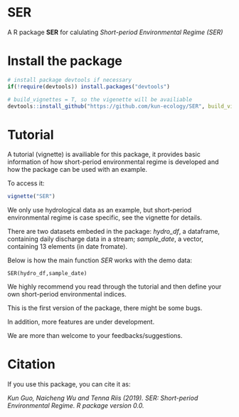 # SER
A R package **SER** for calulating _Short-period Environmental Regime (SER)_

# Install the package

```R  
# install package devtools if necessary
if(!require(devtools)) install.packages("devtools")

# build_vignettes = T, so the vigenette will be availiable
devtools::install_github("https://github.com/kun-ecology/SER", build_vignettes	=	TRUE)
```
# Tutorial
A tutorial (vignette) is availiable for this package, it provides basic information of how short-period environmental regime is developed and how the package can be used with an example. 

To access it:
```R
vignette("SER")
```

We only use hydrological data as an example, but short-period environmental regime is case specific, see the vignette for details. 

There are two datasets embeded in the package: _hydro_df_, a dataframe, containing daily discharge data in a stream; _sample_date_, a vector, containing 13 elements (in date fromate).  

Below is how the main function _SER_ works with the demo data:

`SER(hydro_df,sample_date)`

We highly recommend you read through the tutorial and then define your own short-period environmental indices.

This is the first version of the package, there might be some bugs. 

In addition, more features are under development.

We are more than welcome to your feedbacks/suggestions.


# Citation
If you use this package, you can cite it as:

_Kun Guo, Naicheng Wu and Tenna Riis (2019). SER: Short-period Environmental Regime. R package version 0.0._

